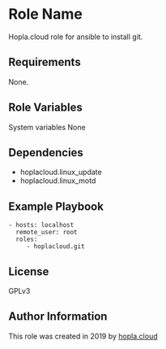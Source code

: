 Role Name
=========

Hopla.cloud role for ansible to install git.

Requirements
------------

None.

Role Variables
--------------

System variables
None


Dependencies
------------

- hoplacloud.linux_update
- hoplacloud.linux_motd


Example Playbook
----------------

    - hosts: localhost
      remote_user: root
      roles:
         - hoplacloud.git

License
-------

GPLv3

Author Information
------------------

This role was created in 2019 by [hopla.cloud](https://hopla.cloud)
